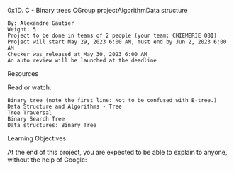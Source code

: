 0x1D. C - Binary trees
CGroup projectAlgorithmData structure

    By: Alexandre Gautier
    Weight: 5
    Project to be done in teams of 2 people (your team: CHIEMERIE OBI)
    Project will start May 29, 2023 6:00 AM, must end by Jun 2, 2023 6:00 AM
    Checker was released at May 30, 2023 6:00 AM
    An auto review will be launched at the deadline

Resources

Read or watch:

    Binary tree (note the first line: Not to be confused with B-tree.)
    Data Structure and Algorithms - Tree
    Tree Traversal
    Binary Search Tree
    Data structures: Binary Tree

Learning Objectives

At the end of this project, you are expected to be able to explain to anyone, without the help of Google:
